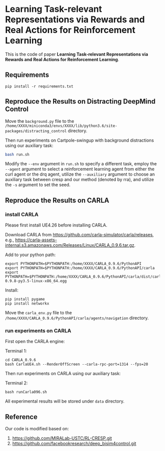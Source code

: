 # Learning Task-relevant Representations via Rewards and Real Actions for Reinforcement Learning


This is the code of paper **Learning Task-relevant Representations via Rewards and Real Actions for Reinforcement Learning**.


## Requirements

```
pip install -r requirements.txt
```

## Reproduce the Results on Distracting DeepMind Control

Move the `background.py` file to the `/home/XXXX/miniconda3/envs/XXXX/lib/python3.6/site-packages/distracting_control` directory.

Then run experiments on Cartpole-swingup with background distractions using our auxiliary task:

``` bash
bash run.sh
```

Modify the `--env` argument in `run.sh` to specify a different task, employ the `--agent` argument to select a reinforcement learning agent from either the curl agent or the drq agent, utilize the `--auxiliary` argument to choose an auxiliary task between cresp and our method (denoted by rra), and utilize the `-s` argument to set the seed.

## Reproduce the Results on CARLA
### install CARLA
Please first install UE4.26 before installing CARLA.

Download CARLA from https://github.com/carla-simulator/carla/releases, e.g., https://carla-assets-internal.s3.amazonaws.com/Releases/Linux/CARLA_0.9.6.tar.gz.

Add to your python path:
```
export PYTHONPATH=$PYTHONPATH:/home/XXXX/CARLA_0.9.6/PythonAPI
export PYTHONPATH=$PYTHONPATH:/home/XXXX/CARLA_0.9.6/PythonAPI/carla
export PYTHONPATH=$PYTHONPATH:/home/XXXX/CARLA_0.9.6/PythonAPI/carla/dist/carla-0.9.8-py3.5-linux-x86_64.egg
```

Install:
```
pip install pygame
pip install networkx
```

Move the `carla_env.py` file to the `/home/XXXX/CARLA_0.9.6/PythonAPI/carla/agents/navigation` directory.

### run experiments on CARLA
First open the CARLA engine:

Terminal 1:
```
cd CARLA_0.9.6
bash CarlaUE4.sh --RenderOffScreen --carla-rpc-port=1314 --fps=20
```

Then run experiments on CARLA using our auxiliary task:

Terminal 2:
```
bash runCarla096.sh
```

All experimental results will be stored under `data` directory.

## Reference
Our code is modified based on: 
1. https://github.com/MIRALab-USTC/RL-CRESP.git 
2. https://github.com/facebookresearch/deep_bisim4control.git 

